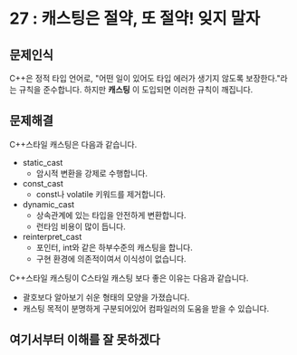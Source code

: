 # 27 : 캐스팅은 절약, 또 절약! 잊지 말자

## 문제인식

C++은 정적 타입 언어로, "어떤 일이 있어도 타입 에러가 생기지 않도록 보장한다."라는 규칙을 준수합니다.
하지만 **캐스팅** 이 도입되면 이러한 규칙이 깨집니다.

## 문제해결

C++스타일 캐스팅은 다음과 같습니다.

- static_cast
  - 암시적 변환을 강제로 수행합니다.
- const_cast
  - const나 volatile 키워드를 제거합니다.
- dynamic_cast
  - 상속관계에 있는 타입을 안전하게 변환합니다.
  - 런타임 비용이 많이 듭니다.
- reinterpret_cast
  - 포인터, int와 같은 하부수준의 캐스팅을 합니다.
  - 구현 환경에 의존적이여서 이식성이 없습니다.

C++스타일 캐스팅이 C스타일 캐스팅 보다 좋은 이유는 다음과 같습니다.

- 괄호보다 알아보기 쉬운 형태의 모양을 가졌습니다.
- 캐스팅 목적이 분명하게 구분되어있어 컴파일러의 도움을 받을 수 있습니다.

## 여기서부터 이해를 잘 못하겠다
